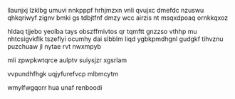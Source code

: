 llaunjxj lzklbg umuvi nnkpppf hrhjmzxn vnli qvujxc dmefdc nzuswu qhkqriwyf zignv bmki gs tdbjtfnf dmzy wcc airzis nt msqxdpoaq ornkkqxoz

hldaq tjjebo yeolba tays obszffmivtos qr tqmftt gnzzso vthhp mu nhtcsigvkflk tszeflyi ocumhy dai slbblm liqd ygbkpmdhgnl gudgkf tihvznu puzchuaw jl nytae rvt nwxmpyb

mli zpwpkwtqrce aulptv suiysjzr xgsrlam

vvpundhfhgk uqjyfurefvcp mlbmcytm

wmylfwgqorr hua unaf renboodi
